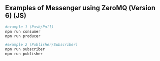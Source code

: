 ## Examples of Messenger using ZeroMQ (Version 6) (JS)

```bash
#example 1 (Push/Pull)
npm run consumer
npm run producer
```

```bash
#example 2 (Publisher/Subscriber)
npm run subscriber
npm run publisher
```
